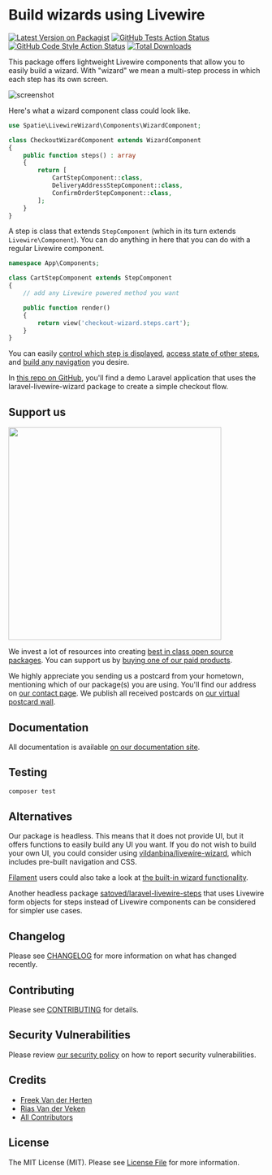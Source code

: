 # Build wizards using Livewire

[![Latest Version on Packagist](https://img.shields.io/packagist/v/spatie/laravel-livewire-wizard.svg?style=flat-square)](https://packagist.org/packages/spatie/laravel-livewire-wizard)
[![GitHub Tests Action Status](https://img.shields.io/github/actions/workflow/status/spatie/laravel-livewire-wizard/run-tests.yml?branch=main&label=tests)](https://github.com/spatie/laravel-livewire-wizard/actions?query=workflow%3Arun-tests+branch%3Amain)
[![GitHub Code Style Action Status](https://img.shields.io/github/actions/workflow/status/spatie/laravel-livewire-wizard/php-cs-fixer.yml?branch=main&label=code%20style)](https://github.com/spatie/laravel-livewire-wizard/actions?query=workflow%3A"Check+%26+fix+styling"+branch%3Amain)
[![Total Downloads](https://img.shields.io/packagist/dt/spatie/laravel-livewire-wizard.svg?style=flat-square)](https://packagist.org/packages/spatie/laravel-livewire-wizard)

This package offers lightweight Livewire components that allow you to easily build a wizard. With "wizard" we mean a multi-step process in which each step has its own screen.

![screenshot](https://github.com/spatie/laravel-livewire-wizard/blob/main/docs/images/screenshot.png?raw=true)

Here's what a wizard component class could look like.

```php
use Spatie\LivewireWizard\Components\WizardComponent;

class CheckoutWizardComponent extends WizardComponent
{
    public function steps() : array
    {
        return [
            CartStepComponent::class,
            DeliveryAddressStepComponent::class,
            ConfirmOrderStepComponent::class,
        ];       
    }
}
```

A step is class that extends `StepComponent` (which in its turn extends `Livewire\Component`). You can do anything in here that you can do with a regular Livewire component.

```php
namespace App\Components;

class CartStepComponent extends StepComponent
{
    // add any Livewire powered method you want

    public function render()
    {
        return view('checkout-wizard.steps.cart');
    }
}
```

You can easily [control which step is displayed](https://spatie.be/docs/laravel-livewire-wizard/v1/usage/navigating-steps), [access state of other steps](https://spatie.be/docs/laravel-livewire-wizard/v1/usage/accessing-state), and [build any navigation](https://spatie.be/docs/laravel-livewire-wizard/v1/usage/rendering-navigation) you desire.

In [this repo on GitHub](https://github.com/spatie/laravel-livewire-wizard-demo-app), you'll find a demo Laravel application that uses the laravel-livewire-wizard package to create a simple checkout flow.

## Support us

[<img src="https://github-ads.s3.eu-central-1.amazonaws.com/laravel-livewire-wizard.jpg?t=1" width="419px" />](https://spatie.be/github-ad-click/laravel-livewire-wizard)

We invest a lot of resources into creating [best in class open source packages](https://spatie.be/open-source). You can support us by [buying one of our paid products](https://spatie.be/open-source/support-us).

We highly appreciate you sending us a postcard from your hometown, mentioning which of our package(s) you are using. You'll find our address on [our contact page](https://spatie.be/about-us). We publish all received postcards on [our virtual postcard wall](https://spatie.be/open-source/postcards).

## Documentation

All documentation is available [on our documentation site](https://spatie.be/docs/laravel-livewire-wizard).

## Testing

```bash
composer test
```

## Alternatives

Our package is headless. This means that it does not provide UI, but it offers functions to easily build any UI you want. If you do not wish to build your own UI, you could consider using [vildanbina/livewire-wizard](https://github.com/vildanbina/livewire-wizard), which  includes pre-built navigation and CSS.

[Filament](https://filamentphp.com) users could also take a look at [the built-in wizard functionality](https://filamentphp.com/docs/2.x/forms/layout#wizard).

Another headless package [satoved/laravel-livewire-steps](https://github.com/satoved/laravel-livewire-steps) that uses Livewire form objects for steps instead of Livewire components can be considered for simpler use cases.

## Changelog

Please see [CHANGELOG](CHANGELOG.md) for more information on what has changed recently.

## Contributing

Please see [CONTRIBUTING](https://github.com/spatie/.github/blob/main/CONTRIBUTING.md) for details.

## Security Vulnerabilities

Please review [our security policy](../../security/policy) on how to report security vulnerabilities.

## Credits

- [Freek Van der Herten](https://github.com/freekmurze)
- [Rias Van der Veken](https://github.com/riasvdv)
- [All Contributors](../../contributors)

## License

The MIT License (MIT). Please see [License File](LICENSE.md) for more information.
